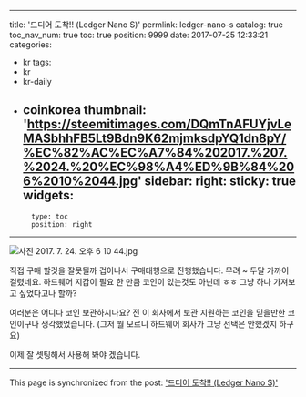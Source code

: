 
---
title: '드디어 도착!! (Ledger Nano S)'
permlink: ledger-nano-s
catalog: true
toc_nav_num: true
toc: true
position: 9999
date: 2017-07-25 12:33:21
categories:
- kr
tags:
- kr
- kr-daily
- coinkorea
thumbnail: 'https://steemitimages.com/DQmTnAFUYjvLeMASbhhFB5Lt9Bdn9K62mjmksdpYQ1dn8pY/%EC%82%AC%EC%A7%84%202017.%207.%2024.%20%EC%98%A4%ED%9B%84%206%2010%2044.jpg'
sidebar:
    right:
        sticky: true
widgets:
    -
        type: toc
        position: right
---


![사진 2017. 7. 24. 오후 6 10 44.jpg](https://steemitimages.com/DQmTnAFUYjvLeMASbhhFB5Lt9Bdn9K62mjmksdpYQ1dn8pY/%EC%82%AC%EC%A7%84%202017.%207.%2024.%20%EC%98%A4%ED%9B%84%206%2010%2044.jpg)

직접 구매 할것을 잘못될까 겁이나서 구매대행으로 진행했습니다. 
무려 ~ 두달 가까이 걸렸네요.  하드웨어 지갑이 필요 한 만큼 코인이 있는것도 아닌데 ㅎㅎ
그냥 하나 가져보고 싶었다고나 할까? 

여러분은 어디다 코인 보관하시나요? 
전 이 회사에서 보관 지원하는 코인을 믿을만한 코인이구나 생각했었습니다. 
(그저 뭘 모르니 하드웨어 회사가 그냥 선택은 안했겠지 하구요)

이제 잘 셋팅해서 사용해 봐야 겠습니다.

- - -

This page is synchronized from the post: ['드디어 도착!! (Ledger Nano S)'](https://steemit.com/@kingbit/ledger-nano-s)
